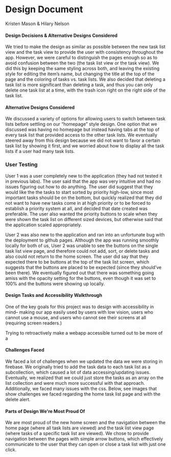 # Design Document
Kristen Mason & Hilary Nelson

#### Design Decisions & Alternative Designs Considered

We tried to make the design as similar as possible between the new task list view and the task view to provide the user with consistency throughout the app. However, we were careful to distinguish the pages enough so as to avoid confusion between the two (the task list view or the task view). We did this by keeping the same styling across both, and leaving the existing style for editing the item’s name, but changing the title at the top of the page and the coloring of tasks vs. task lists. We also decided that deleting a task list is more significant than deleting a task, and thus you can only delete one task list at a time, with the trash icon right on the right side of the task list.

#### Alternative Designs Considered

We discussed a variety of options for allowing users to switch between task lists before settling on our “homepage” style design. One option that we discussed was having no homepage but instead having tabs at the top of every task list that provided access to the other task lists. We eventually steered away from this design because we did not want to favor a certain task list by showing it first, and we worried about how to display all the task lists if a user had many task lists.


### User Testing

User 1 was a user completely new to the application (they had not tested it in previous labs). The user said that the app was very intuitive and had no issues figuring out how to do anything. The user did suggest that they would like the the tasks to start sorted by priority high-low, since most important tasks should be on the bottom, but quickly realized that they did not want to have new tasks come in at high priority or to be forced to establish a priority system at all, and decided that date created was preferable. The user also wanted the priority buttons to scale when they were shown the task list on different sized devices, but otherwise said that the application scaled appropriately.

User 2 was also new to the application and ran into an unfortunate bug with the deployment to github pages. Although the app was running smoothly locally for both of us, User 2 was unable to see the buttons on the single task list view page, and therefore could not add, sort, or delete tasks and also could not return to the home screen. The user did say that they expected there to be buttons at the top of the task list screen, which suggests that the buttons are placed to be expected (since they should’ve been there). We eventually figured out that there was something going amiss with the opacity setting for the buttons, even though it was set to 100% and the buttons were showing up locally.

#### Design Tasks and Accessibility Walkthrough

One of the key goals for this project was to design with accessibility in mind– making our app easily used by users with low vision, users who cannot use a mouse, and users who cannot see their screens at all (requiring screen readers.) 

Trying to retroactively make a webapp accessible turned out to be more of a 


#### Challenges Faced

We faced a lot of challenges when we updated the data we were storing in firebase. We originally tried to add the task data to each task list as a subcollection, which caused a lot of data accessing/updating issues. Eventually, we realized that we could just store the tasks as an array on the list collection and were much more successful with that approach. Additionally, we faced many issues with the css. Below, see images that show challenges we faced regarding the home task list page and with the delete alert.


#### Parts of Design We're Most Proud Of

We are most proud of the new home screen and the navigation between the home page (where all task lists are viewed) and the task list view page (where tasks of a specific task list are viewed). We chose to provide navigation between the pages with simple arrow buttons, which effectively communicate to the user that they can open or close a task list with just one click. 

